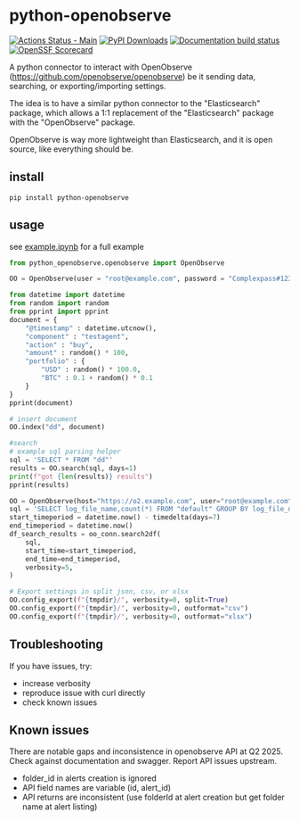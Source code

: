 # python-openobserve

<!--
    SPDX-FileCopyrightText: 2025 The python_openobserve authors
    SPDX-License-Identifier: CC-BY-SA-4.0
-->

[![Actions Status - Main](https://github.com/JustinGuese/python-openobserve/workflows/AnsibleCI/badge.svg)](https://github.com/JustinGuese/python-openobserve/actions?query=branch%3Amain)
[![PyPI Downloads](https://static.pepy.tech/badge/python-openobserve/week)](https://pepy.tech/projects/python-openobserve)
[![Documentation build status](https://img.shields.io/readthedocs/python-openobserve?logo=read-the-docs)](https://python-openobserve.readthedocs.org/en/latest/)
[![OpenSSF Scorecard](https://api.scorecard.dev/projects/github.com/JustinGuese/python-openobserve/badge)](https://scorecard.dev/viewer/?uri=github.com/JustinGuese/python-openobserve)

A python connector to interact with OpenObserve (https://github.com/openobserve/openobserve) be it sending data, searching, or exporting/importing settings.

The idea is to have a similar python connector to the "Elasticsearch" package, which allows a 1:1 replacement of the "Elasticsearch" package with the "OpenObserve" package.

OpenObserve is way more lightweight than Elasticsearch, and it is open source, like everything should be.

## install

`pip install python-openobserve`

## usage

see [example.ipynb](docs/example.ipynb) for a full example

```python
from python_openobserve.openobserve import OpenObserve

OO = OpenObserve(user = "root@example.com", password = "Complexpass#123")

from datetime import datetime
from random import random
from pprint import pprint
document = {
    "@timestamp" : datetime.utcnow(),
    "component" : "testagent",
    "action" : "buy",
    "amount" : random() * 100,
    "portfolio" : {
        "USD" : random() * 100.0,
        "BTC" : 0.1 + random() * 0.1
    }
}
pprint(document)

# insert document
OO.index("dd", document)

#search
# example sql parsing helper
sql = 'SELECT * FROM "dd"'
results = OO.search(sql, days=1)
print(f"got {len(results)} results")
pprint(results)

OO = OpenObserve(host="https://o2.example.com", user="root@example.com", password="Complexpass#123")
sql = 'SELECT log_file_name,count(*) FROM "default" GROUP BY log_file_name'
start_timeperiod = datetime.now() - timedelta(days=7)
end_timeperiod = datetime.now()
df_search_results = oo_conn.search2df(
    sql,
    start_time=start_timeperiod,
    end_time=end_timeperiod,
    verbosity=5,
)

# Export settings in split json, csv, or xlsx
OO.config_export(f"{tmpdir}/", verbosity=0, split=True)
OO.config_export(f"{tmpdir}/", verbosity=0, outformat="csv")
OO.config_export(f"{tmpdir}/", verbosity=0, outformat="xlsx")
```

## Troubleshooting

If you have issues, try:

* increase verbosity
* reproduce issue with curl directly
* check known issues

## Known issues

There are notable gaps and inconsistence in openobserve API at Q2 2025. Check against documentation and swagger. Report API issues upstream.

* folder_id in alerts creation is ignored
* API field names are variable (id, alert_id)
* API returns are inconsistent (use folderId at alert creation but get folder name at alert listing)
